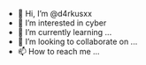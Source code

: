 - 👋 Hi, I’m @d4rkusxx
- 👀 I’m interested in cyber
- 🌱 I’m currently learning ...
- 💞️ I’m looking to collaborate on ...
- 📫 How to reach me ...

<!---
d4rkusxx/d4rkusxx is a ✨ special ✨ repository because its `README.md` (this file) appears on your GitHub profile.
You can click the Preview link to take a look at your changes.
--->
